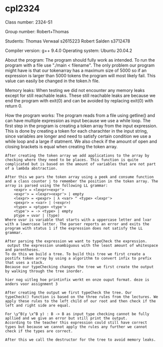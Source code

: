 # cpl2324

Class number: 2324-S1

Group number: Robert+Thomas

Students:
    Thomas Verwaal  s2615223
    Robert Salden   s3712478

Compiler version: 
    g++ 9.4.0
Operating system:
    Ubuntu 20.04.2

About the program:
    The program should fully work as intended. To run the program with a file use "./main < filename". The only problem our program might have is that our tokenarray has a maximum size of 5000 so if an expression is larger than 5000 tokens the program will most likely fail. This value can easily be changed in the token.h file. 

Memory leaks:
    When testing we did not encounter any memory leaks except for still reachable leaks. These still reachable leaks are because we end the program with exit(0) and can be avoided by replacing exit(0) with return 0.

How the program works:
    The program reads from a file using getline() and can have multiple expression as input because we use a while loop.
    The first step in the program is creating a token array from the input expression. This is done by creating a token for each charachter in the input string, since variables are longer and need to satisfy certain condition we use a while loop and a large if statment. We also check if the amount of open and closing brackets is equal when creating the token array.

    After creating the token array we add applications to the array by checking where they need to be places. This function is quite complicated but is based on the amount of variables that are not part of a lambda abstraction.
    
    After this we pars the token array using a peek and consume function and a class counter j to remember the position in the token array. The array is parsed using the following LL grammar:
        <expr> = <lexpr><expr'>
        <expr'> = <lexpr><expr'> | empty
        <lexpr> = <pexpr> | λ <var> ^ <type> <lexpr'>
        <pexpr> = <var> | (<expr>)
        <type> = <ptype> <type'>
        <type'> = -> <type> | empty
        ptype = uvar | (type)
    Where uvar is variable that starts with a uppercase letter and lvar with a lowercase letter. The parser reports an error and exits the program with status 1 if the expression does not satisfy the LL grammar.

    After parsing the expression we want to typeCheck the expression.
     output the expression unambiguous with the least amount of whitespace and parentheses.
    To do this we build a tree. To build this tree we first create a postifx token array by using a algorithm to convert infix to prefix that uses a stack.
    Because our typeChecking changes the tree we first create the output by walking through the tree inorder.
    
    hier nog uitleg hoe printinfix werkt en onze ouput format. deze is anders voor assignment 3
    
    After creating the output we first typeCheck the tree. Our 
    typeCheck() function is based on the three rules from the lectures. We apply these rules to the left child of our root and then check if the left and right side are equal.
    
    For \y^B(y \x^B y) : B -> B as input type checking cannot be fully apllied and we give an error but still print the output.
    According to the teacher this expression could still have correct types but because we cannot apply the rules any further we cannot check if the types are correct.

    After this we call the destructor for the tree to avoid memory leaks.